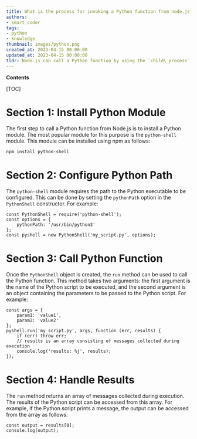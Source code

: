 ```yaml
---
title: What is the process for invoking a Python function from node.js?
authors:
- smart_coder
tags:
- python
- knowledge
thumbnail: images/python.png
created_at: 2023-04-15 00:00:00
updated_at: 2023-04-15 00:00:00
tldr: Node.js can call a Python function by using the `child\_process` module to spawn a Python process and pass the function call as an argument.
---
```


**Contents**

[TOC]

# Section 1: Install Python Module

The first step to call a Python function from Node.js is to install a Python module. The most popular module for this purpose is the `python-shell` module. This module can be installed using npm as follows:

```
npm install python-shell
```

# Section 2: Configure Python Path

The `python-shell` module requires the path to the Python executable to be configured. This can be done by setting the `pythonPath` option in the `PythonShell` constructor. For example:

```
const PythonShell = require('python-shell');
const options = {
    pythonPath: '/usr/bin/python3'
};
const pyshell = new PythonShell('my_script.py', options);
```

# Section 3: Call Python Function

Once the `PythonShell` object is created, the `run` method can be used to call the Python function. This method takes two arguments: the first argument is the name of the Python script to be executed, and the second argument is an object containing the parameters to be passed to the Python script. For example:

```
const args = {
    param1: 'value1',
    param2: 'value2'
};
pyshell.run('my_script.py', args, function (err, results) {
    if (err) throw err;
    // results is an array consisting of messages collected during execution 
    console.log('results: %j', results);
});
```

# Section 4: Handle Results

The `run` method returns an array of messages collected during execution. The results of the Python script can be accessed from this array. For example, if the Python script prints a message, the output can be accessed from the array as follows:

```
const output = results[0];
console.log(output);
```
